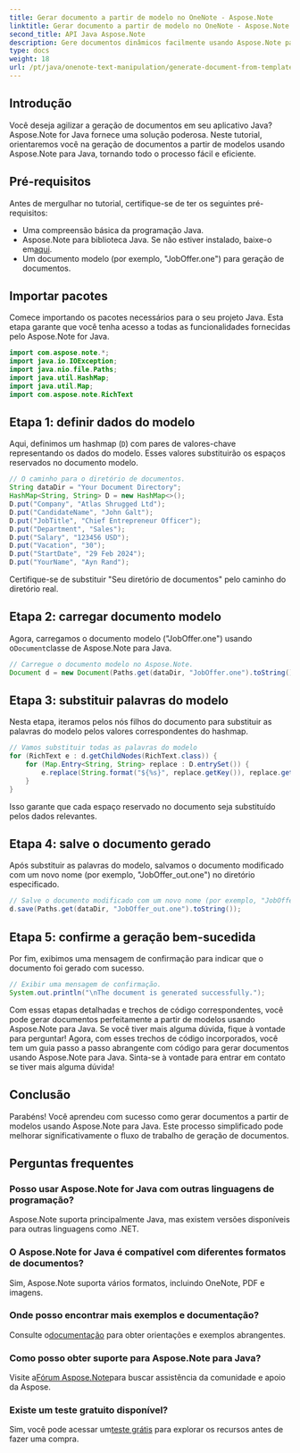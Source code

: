 ```yaml
---
title: Gerar documento a partir de modelo no OneNote - Aspose.Note
linktitle: Gerar documento a partir de modelo no OneNote - Aspose.Note
second_title: API Java Aspose.Note
description: Gere documentos dinâmicos facilmente usando Aspose.Note para Java. Siga nosso guia passo a passo para geração eficiente de documentos a partir de modelos.
type: docs
weight: 18
url: /pt/java/onenote-text-manipulation/generate-document-from-template/
---
```

## Introdução
Você deseja agilizar a geração de documentos em seu aplicativo Java? Aspose.Note for Java fornece uma solução poderosa. Neste tutorial, orientaremos você na geração de documentos a partir de modelos usando Aspose.Note para Java, tornando todo o processo fácil e eficiente.
## Pré-requisitos
Antes de mergulhar no tutorial, certifique-se de ter os seguintes pré-requisitos:
- Uma compreensão básica da programação Java.
-  Aspose.Note para biblioteca Java. Se não estiver instalado, baixe-o em[aqui](https://releases.aspose.com/note/java/).
- Um documento modelo (por exemplo, "JobOffer.one") para geração de documentos.
## Importar pacotes
Comece importando os pacotes necessários para o seu projeto Java. Esta etapa garante que você tenha acesso a todas as funcionalidades fornecidas pelo Aspose.Note for Java.
```java
import com.aspose.note.*;
import java.io.IOException;
import java.nio.file.Paths;
import java.util.HashMap;
import java.util.Map;
import com.aspose.note.RichText
```
## Etapa 1: definir dados do modelo
Aqui, definimos um hashmap (`D`) com pares de valores-chave representando os dados do modelo. Esses valores substituirão os espaços reservados no documento modelo.
```java
// O caminho para o diretório de documentos.
String dataDir = "Your Document Directory";
HashMap<String, String> D = new HashMap<>();
D.put("Company", "Atlas Shrugged Ltd");
D.put("CandidateName", "John Galt");
D.put("JobTitle", "Chief Entrepreneur Officer");
D.put("Department", "Sales");
D.put("Salary", "123456 USD");
D.put("Vacation", "30");
D.put("StartDate", "29 Feb 2024");
D.put("YourName", "Ayn Rand");
```
Certifique-se de substituir "Seu diretório de documentos" pelo caminho do diretório real.
## Etapa 2: carregar documento modelo
 Agora, carregamos o documento modelo ("JobOffer.one") usando o`Document`classe de Aspose.Note para Java.
```java
// Carregue o documento modelo no Aspose.Note.
Document d = new Document(Paths.get(dataDir, "JobOffer.one").toString());
```
## Etapa 3: substituir palavras do modelo
Nesta etapa, iteramos pelos nós filhos do documento para substituir as palavras do modelo pelos valores correspondentes do hashmap.
```java
// Vamos substituir todas as palavras do modelo
for (RichText e : d.getChildNodes(RichText.class)) {
    for (Map.Entry<String, String> replace : D.entrySet()) {
        e.replace(String.format("${%s}", replace.getKey()), replace.getValue());
    }
}
```
Isso garante que cada espaço reservado no documento seja substituído pelos dados relevantes.
## Etapa 4: salve o documento gerado
Após substituir as palavras do modelo, salvamos o documento modificado com um novo nome (por exemplo, "JobOffer_out.one") no diretório especificado.
```java
// Salve o documento modificado com um novo nome (por exemplo, "JobOffer_out.one") no diretório especificado.
d.save(Paths.get(dataDir, "JobOffer_out.one").toString());
```
## Etapa 5: confirme a geração bem-sucedida
Por fim, exibimos uma mensagem de confirmação para indicar que o documento foi gerado com sucesso.
```java
// Exibir uma mensagem de confirmação.
System.out.println("\nThe document is generated successfully.");
```
Com essas etapas detalhadas e trechos de código correspondentes, você pode gerar documentos perfeitamente a partir de modelos usando Aspose.Note para Java. Se você tiver mais alguma dúvida, fique à vontade para perguntar!
Agora, com esses trechos de código incorporados, você tem um guia passo a passo abrangente com código para gerar documentos usando Aspose.Note para Java. Sinta-se à vontade para entrar em contato se tiver mais alguma dúvida!
## Conclusão
Parabéns! Você aprendeu com sucesso como gerar documentos a partir de modelos usando Aspose.Note para Java. Este processo simplificado pode melhorar significativamente o fluxo de trabalho de geração de documentos.
## Perguntas frequentes
### Posso usar Aspose.Note for Java com outras linguagens de programação?
Aspose.Note suporta principalmente Java, mas existem versões disponíveis para outras linguagens como .NET.
### O Aspose.Note for Java é compatível com diferentes formatos de documentos?
Sim, Aspose.Note suporta vários formatos, incluindo OneNote, PDF e imagens.
### Onde posso encontrar mais exemplos e documentação?
 Consulte o[documentação](https://reference.aspose.com/note/java/) para obter orientações e exemplos abrangentes.
### Como posso obter suporte para Aspose.Note para Java?
 Visite a[Fórum Aspose.Note](https://forum.aspose.com/c/note/28)para buscar assistência da comunidade e apoio da Aspose.
### Existe um teste gratuito disponível?
 Sim, você pode acessar um[teste grátis](https://releases.aspose.com/) para explorar os recursos antes de fazer uma compra.